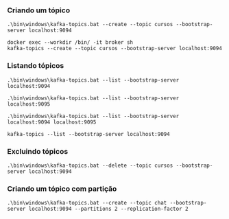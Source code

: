 ### Criando um tópico
```
.\bin\windows\kafka-topics.bat --create --topic cursos --bootstrap-server localhost:9094
```

```
docker exec --workdir /bin/ -it broker sh
kafka-topics --create --topic cursos --bootstrap-server localhost:9094
```

### Listando tópicos
```
.\bin\windows\kafka-topics.bat --list --bootstrap-server localhost:9094
```

```
.\bin\windows\kafka-topics.bat --list --bootstrap-server localhost:9095
```

```
.\bin\windows\kafka-topics.bat --list --bootstrap-server localhost:9094 localhost:9095
```

```
kafka-topics --list --bootstrap-server localhost:9094
```

### Excluindo tópicos
```
.\bin\windows\kafka-topics.bat --delete --topic cursos --bootstrap-server localhost:9094
```

### Criando um tópico com partição
```
.\bin\windows\kafka-topics.bat --create --topic chat --bootstrap-server localhost:9094 --partitions 2 --replication-factor 2
```
